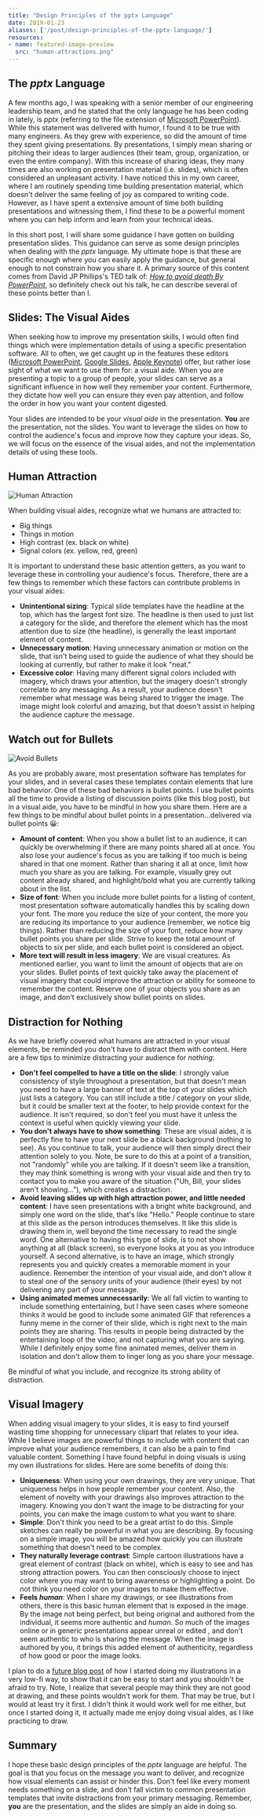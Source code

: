 ```yaml
---
title: "Design Principles of the pptx Language"
date: 2019-01-23
aliases: ['/post/design-principles-of-the-pptx-language/']
resources:
- name: featured-image-preview
  src: "human-attractions.png"
---
```


## The _pptx_ Language

A few months ago, I was speaking with a senior member of our engineering leadership team, and he stated that the only language he has been coding in lately, is _pptx_ (referring to the file extension of [Microsoft PowerPoint](https://products.office.com/en-us/powerpoint)). While this statement was delivered with humor, I found it to be true with many engineers. As they grew with experience, so did the amount of time they spent giving presentations. By presentations, I simply mean sharing or pitching their ideas to larger audiences (their team, group, organization, or even the entire company). With this increase of sharing ideas, they many times are also working on presentation material (i.e. slides), which is often considered an unpleasant activity. I have noticed this in my own career, where I am routinely spending time building presentation material, which doesn't deliver the same feeling of joy as compared to writing code. However, as I have spent a extensive amount of time both building presentations and witnessing them, I find these to be a powerful moment where you can help inform and learn from your technical ideas.

In this short post, I will share some guidance I have gotten on building presentation slides. This guidance can serve as some design principles when dealing with the _pptx_ language. My ultimate hope is that these are specific enough where you can easily apply the guidance, but general enough to not constrain how you share it. A primary source of this content comes from David JP Phillips's TED talk of: _[How to avoid death By PowerPoint](https://www.youtube.com/watch?v=Iwpi1Lm6dFo)_, so definitely check out his talk, he can describe several of these points better than I.

## Slides: The Visual Aides

When seeking how to improve my presentation skills, I would often find things which were implementation details of using a specific presentation software. All to often, we get caught up in the features these editors ([Microsoft PowerPoint](https://products.office.com/en-us/powerpoint), [Google Slides](https://www.google.com/slides/about/), [Apple Keynote](https://www.apple.com/keynote/)) offer, but rather lose sight of what we want to use them for: a visual aide. When you are presenting a topic to a group of people, your slides can serve as a significant influence in how well they remember your content. Furthermore, they dictate how well you can ensure they even pay attention, and follow the order in how you want your content digested.

Your slides are intended to be your _visual aide_ in the presentation. **You** are the presentation, not the slides. You want to leverage the slides on how to control the audience's focus and improve how they capture your ideas. So, we will focus on the essence of the visual aides, and not the implementation details of using these tools.

## Human Attraction

![Human Attraction](human-attractions.png)

When building visual aides, recognize what we humans are attracted to:

* Big things
* Things in motion
* High contrast (ex. black on white)
* Signal colors (ex. yellow, red, green)

It is important to understand these basic attention getters, as you want to leverage these in controlling your audience's focus. Therefore, there are a few things to remember which these factors can contribute problems in your visual aides:

* **Unintentional sizing**: Typical slide templates have the headline at the top, which has the largest font size. The headline is then used to just list a category for the slide, and therefore the element which has the most attention due to size (the headline), is generally the least important element of content.
* **Unnecessary motion**: Having unnecessary animation or motion on the slide, that isn't being used to guide the audience of what they should be looking at currently, but rather to make it look "neat."
* **Excessive color**: Having many different signal colors included with imagery, which draws your attention, but the imagery doesn't strongly correlate to any messaging. As a result, your audience doesn't remember what message was being shared to trigger the image. The image might look colorful and amazing, but that doesn't assist in helping the audience capture the message.

## Watch out for Bullets

![Avoid Bullets](bullets.png)

As you are probably aware, most presentation software has templates for your slides, and in several cases these templates contain elements that lure bad behavior. One of these bad behaviors is bullet points. I use bullet points all the time to provide a listing of discussion points (like this blog post), but in a visual aide, you have to be mindful in how you share them. Here are a few things to be mindful about bullet points in a presentation...delivered via bullet points 😀:

* **Amount of content**: When you show a bullet list to an audience, it can quickly be overwhelming if there are many points shared all at once. You also lose your audience's focus as you are talking if too much is being shared in that one moment. Rather than sharing it all at once, limit how much you share as you are talking. For example, visually grey out content already shared, and highlight/bold what you are currently talking about in the list.
* **Size of font**: When you include more bullet points for a listing of content, most presentation software automatically handles this by scaling down your font. The more you reduce the size of your content, the more you are reducing its importance to your audience (remember, we notice big things). Rather than reducing the size of your font, reduce how many bullet points you share per slide. Strive to keep the total amount of objects to six per slide, and each bullet point is considered an object.
* **More text will result in less imagery**: We are visual creatures. As mentioned earlier, you want to limit the amount of objects that are on your slides. Bullet points of text quickly take away the placement of visual imagery that could improve the attraction or ability for someone to remember the content. Reserve one of your objects you share as an image, and don't exclusively show bullet points on slides.

## Distraction for Nothing

As we have briefly covered what humans are attracted in your visual elements, be reminded you don't have to distract them with content. Here are a few tips to minimize distracting your audience for _nothing_:

* **Don't feel compelled to have a title on the slide**: I strongly value consistency of style throughout a presentation, but that doesn't mean you need to have a large banner of text at the top of your slides which just lists a category. You can still include a title / category on your slide, but it could be smaller text at the footer, to help provide context for the audience. It isn't required, so don't feel you must have it unless the context is useful when quickly viewing your slide.
* **You don't always have to show something**: These are visual aides, it is perfectly fine to have your next slide be a black background (nothing to see). As you continue to talk, your audience will then simply direct their attention solely to you. Note, be sure to do this at a point of a transition, not "randomly" while you are talking. If it doesn't seem like a transition, they may think something is wrong with your visual aide and then try to contact you to make you aware of the situation ("Uh, Bill, your slides aren't showing..."), which creates a distraction.
* **Avoid leaving slides up with high attraction power, and little needed content**: I have seen presentations with a bright white background, and simply one word on the slide, that's like "Hello." People continue to stare at this slide as the person introduces themselves. It like this slide is drawing them in, well beyond the time necessary to read the single word. One alternative to having this type of slide, is to not show anything at all (black screen), so everyone looks at you as you introduce yourself. A second alternative, is to have an image, which strongly represents you and quickly creates a memorable moment in your audience. Remember the intention of your visual aide, and don't allow it to steal one of the sensory units of your audience (their eyes) by not delivering any part of your message.
* **Using animated memes unnecessarily**: We all fall victim to wanting to include something entertaining, but I have seen cases where someone thinks it would be good to include some animated GIF that references a funny meme in the corner of their slide, which is right next to the main points they are sharing. This results in people being distracted by the entertaining loop of the video, and not capturing what you are saying. While I definitely enjoy some fine animated memes, deliver them in isolation and don't allow them to linger long as you share your message.

Be mindful of what you include, and recognize its strong ability of distraction.

## Visual Imagery

When adding visual imagery to your slides, it is easy to find yourself wasting time shopping for unnecessary clipart that relates to your idea. While I believe images are powerful things to include with content that can improve what your audience remembers, it can also be a pain to find valuable content. Something I have found helpful in doing visuals is using my own illustrations for slides. Here are some benefits of doing this:

* **Uniqueness**: When using your own drawings, they are very unique. That uniqueness helps in how people remember your content. Also, the element of novelty with your drawings also improves attraction to the imagery. Knowing you don't want the image to be distracting for your points, you can make the image custom to what you want to share.
* **Simple**: Don't think you need to be a great artist to do this. Simple sketches can really be powerful in what you are describing. By focusing on a simple image, you will be amazed how quickly you can illustrate something that doesn't need to be complex.
* **They naturally leverage contrast**: Simple cartoon illustrations have a great element of contrast (black on white), which is easy to see and has strong attraction powers. You can then consciously choose to inject color where you may want to bring awareness or highlighting a point. Do not think you need color on your images to make them effective.
* **Feels _human_**: When I share my drawings, or see illustrations from others, there is this basic human element that is exposed in the image. By the image not being perfect, but being original and authored from the individual, it seems more authentic and _human_. So much of the images online or in generic presentations appear unreal or edited , and don't seem authentic to who is sharing the message. When the image is authored by you, it brings this added element of authenticity, regardless of how good or poor the image looks.

I plan to do a [future blog post](/post/drawing-101/) of how I started doing my illustrations in a very low-fi way, to show that it can be easy to start and you shouldn't be afraid to try. Note, I realize that several people may think they are not good at drawing, and these points wouldn't work for them. That may be true, but I would at least try it first. I didn't think it would work well for me either, but once I started doing it, it actually made me enjoy doing visual aides, as I like practicing to draw.

## Summary

I hope these basic design principles of the _pptx_ language are helpful. The goal is that you focus on the message you want to deliver, and recognize how visual elements can assist or hinder this. Don't feel like every moment needs something on a slide, and don't fall victim to common presentation templates that invite distractions from your primary messaging. Remember, **you** are the presentation, and the slides are simply an aide in doing so.